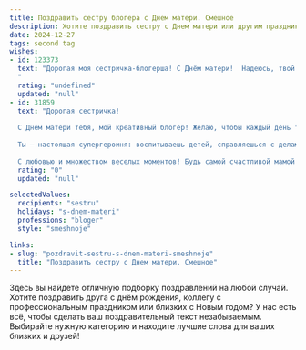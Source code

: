 ```yaml
---
title: Поздравить сестру блогера с Днем матери. Смешное
description: Хотите поздравить сестру с Днем матери или другим праздником? Наш ИИ создаст незабываемое поздравление, а вы обязательно выделитесь среди других.  
date: 2024-12-27
tags: second tag
wishes:
- id: 123373
  text: "Дорогая моя сестричка-блогерша! С Днём матери!  Надеюсь, твой контент сегодня будет посвящен не только лайфхакам по воспитанию детей, но и тому, как выжить после бессонной ночи, обложившись памперсами и детскими бутылочками.  Пусть твой материнский инстаграм будет полон позитива, а подписчики –  завидуют твоей потрясающей способности совмещать карьеру блогера и супермамы!  Люблю тебя!
  "
  rating: "undefined"
  updated: "null"
- id: 31859
  text: "Дорогая сестричка!
  
  С Днем матери тебя, мой креативный блогер! Желаю, чтобы каждый день твой был ярче, чем твои фотосессии, и уютнее, чем твое любимое кресло для записи влогов. Пусть лайки и комментарии засыпают тебя, как милые \"спасибо\" от детей, а подписчики радуют своими забавными вопросами, словно маленькие непоседы!
  
  Ты — настоящая супергероиня: воспитываешь детей, справляешься с делами и еще находишь время на свои блоги. Так что, держи в руках свой \"веб-камеру\" как символ успеха и пускай твой контент взрывает интернет как мама на кухне — много и вкусно!
  
  С любовью и множеством веселых моментов! Будь самой счастливой мамой и блогером на свете! 🎉❤️"
  rating: "0"
  updated: "null"

selectedValues:
  recipients: "sestru"
  holidays: "s-dnem-materi"
  professions: "bloger"
  style: "smeshnoje"

links:
- slug: "pozdravit-sestru-s-dnem-materi-smeshnoje"
  title: "Поздравить сестру с Днем матери. Смешное"
---
```


Здесь вы найдете отличную подборку поздравлений на любой случай. 
Хотите поздравить друга с днём рождения, коллегу с профессиональным праздником или близких с Новым годом? У нас есть всё, чтобы сделать ваш поздравительный текст незабываемым. Выбирайте нужную категорию и находите лучшие слова для ваших близких и друзей!
